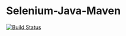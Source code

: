 # Selenium-Java-Maven
[![Build Status](https://travis-ci.com/johncena123456/Selenium-Java-Maven.svg?branch=master)](https://travis-ci.com/github/johncena123456/Selenium-Java-Maven/)
